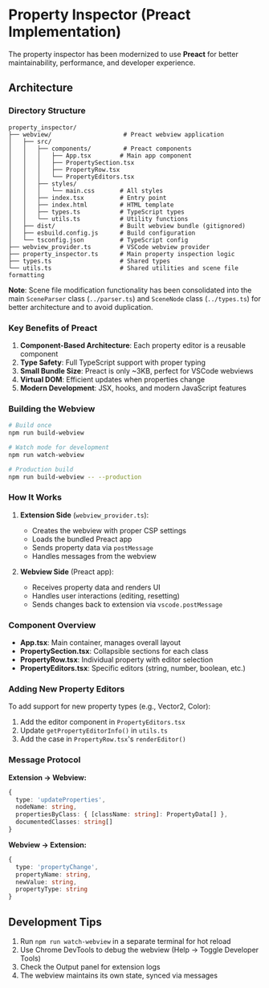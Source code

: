 # Property Inspector (Preact Implementation)

The property inspector has been modernized to use **Preact** for better maintainability, performance, and developer experience.

## Architecture

### Directory Structure
```
property_inspector/
├── webview/                    # Preact webview application
│   ├── src/
│   │   ├── components/         # Preact components
│   │   │   ├── App.tsx        # Main app component
│   │   │   ├── PropertySection.tsx
│   │   │   ├── PropertyRow.tsx
│   │   │   └── PropertyEditors.tsx
│   │   ├── styles/
│   │   │   └── main.css       # All styles
│   │   ├── index.tsx          # Entry point
│   │   ├── index.html         # HTML template
│   │   ├── types.ts           # TypeScript types
│   │   └── utils.ts           # Utility functions
│   ├── dist/                  # Built webview bundle (gitignored)
│   ├── esbuild.config.js      # Build configuration
│   └── tsconfig.json          # TypeScript config
├── webview_provider.ts        # VSCode webview provider
├── property_inspector.ts      # Main property inspection logic
├── types.ts                   # Shared types
└── utils.ts                   # Shared utilities and scene file formatting
```

**Note**: Scene file modification functionality has been consolidated into the main `SceneParser` class (`../parser.ts`) and `SceneNode` class (`../types.ts`) for better architecture and to avoid duplication.

### Key Benefits of Preact

1. **Component-Based Architecture**: Each property editor is a reusable component
2. **Type Safety**: Full TypeScript support with proper typing
3. **Small Bundle Size**: Preact is only ~3KB, perfect for VSCode webviews
4. **Virtual DOM**: Efficient updates when properties change
5. **Modern Development**: JSX, hooks, and modern JavaScript features

### Building the Webview

```bash
# Build once
npm run build-webview

# Watch mode for development
npm run watch-webview

# Production build
npm run build-webview -- --production
```

### How It Works

1. **Extension Side** (`webview_provider.ts`):
   - Creates the webview with proper CSP settings
   - Loads the bundled Preact app
   - Sends property data via `postMessage`
   - Handles messages from the webview

2. **Webview Side** (Preact app):
   - Receives property data and renders UI
   - Handles user interactions (editing, resetting)
   - Sends changes back to extension via `vscode.postMessage`

### Component Overview

- **App.tsx**: Main container, manages overall layout
- **PropertySection.tsx**: Collapsible sections for each class
- **PropertyRow.tsx**: Individual property with editor selection
- **PropertyEditors.tsx**: Specific editors (string, number, boolean, etc.)

### Adding New Property Editors

To add support for new property types (e.g., Vector2, Color):

1. Add the editor component in `PropertyEditors.tsx`
2. Update `getPropertyEditorInfo()` in `utils.ts`
3. Add the case in `PropertyRow.tsx`'s `renderEditor()`

### Message Protocol

**Extension → Webview:**
```typescript
{
  type: 'updateProperties',
  nodeName: string,
  propertiesByClass: { [className: string]: PropertyData[] },
  documentedClasses: string[]
}
```

**Webview → Extension:**
```typescript
{
  type: 'propertyChange',
  propertyName: string,
  newValue: string,
  propertyType: string
}
```

## Development Tips

1. Run `npm run watch-webview` in a separate terminal for hot reload
2. Use Chrome DevTools to debug the webview (Help → Toggle Developer Tools)
3. Check the Output panel for extension logs
4. The webview maintains its own state, synced via messages 